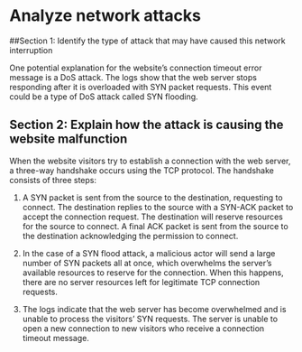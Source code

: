 # Analyze network attacks
##Section 1: Identify the type of attack that may have caused this 
network interruption

One potential explanation for the website’s connection timeout error message is a DoS attack. The logs show that the web server stops responding after it is overloaded with SYN packet requests. This event could be a type of DoS attack called SYN flooding.

## Section 2: Explain how the attack is causing the website malfunction
When the website visitors try to establish a connection with the web server, a three-way handshake occurs using the TCP protocol. The handshake consists of three steps: 

1. A SYN packet is sent from the source to the destination, requesting to connect.
The destination replies to the source with a SYN-ACK packet to accept the connection request. The destination will reserve resources for the source to connect.
A final ACK packet is sent from the source to the destination acknowledging the permission to connect. 

2. In the case of a SYN flood attack, a malicious actor will send a large number of SYN packets all at once, which overwhelms the server’s available resources to reserve for the connection. When this happens, there are no server resources left for legitimate TCP connection requests. 

3. The logs indicate that the web server has become overwhelmed and is unable to process the visitors’ SYN requests. The server is unable to open a new connection to new visitors who receive a connection timeout message.
